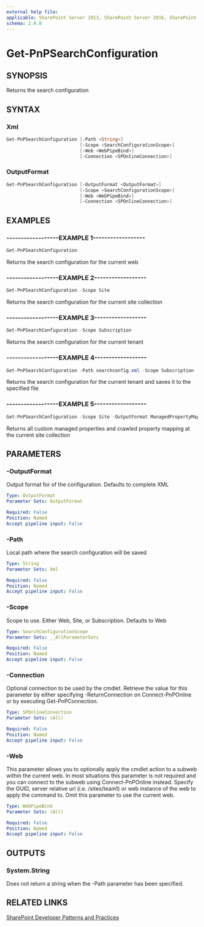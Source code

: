 ```yaml
---
external help file:
applicable: SharePoint Server 2013, SharePoint Server 2016, SharePoint Server 2019, SharePoint Online
schema: 2.0.0
---
```

# Get-PnPSearchConfiguration

## SYNOPSIS
Returns the search configuration

## SYNTAX 

### Xml
```powershell
Get-PnPSearchConfiguration [-Path <String>]
                           [-Scope <SearchConfigurationScope>]
                           [-Web <WebPipeBind>]
                           [-Connection <SPOnlineConnection>]
```

### OutputFormat
```powershell
Get-PnPSearchConfiguration [-OutputFormat <OutputFormat>]
                           [-Scope <SearchConfigurationScope>]
                           [-Web <WebPipeBind>]
                           [-Connection <SPOnlineConnection>]
```

## EXAMPLES

### ------------------EXAMPLE 1------------------
```powershell
Get-PnPSearchConfiguration
```

Returns the search configuration for the current web

### ------------------EXAMPLE 2------------------
```powershell
Get-PnPSearchConfiguration -Scope Site
```

Returns the search configuration for the current site collection

### ------------------EXAMPLE 3------------------
```powershell
Get-PnPSearchConfiguration -Scope Subscription
```

Returns the search configuration for the current tenant

### ------------------EXAMPLE 4------------------
```powershell
Get-PnPSearchConfiguration -Path searchconfig.xml -Scope Subscription
```

Returns the search configuration for the current tenant and saves it to the specified file

### ------------------EXAMPLE 5------------------
```powershell
Get-PnPSearchConfiguration -Scope Site -OutputFormat ManagedPropertyMappings
```

Returns all custom managed properties and crawled property mapping at the current site collection

## PARAMETERS

### -OutputFormat
Output format for of the configuration. Defaults to complete XML

```yaml
Type: OutputFormat
Parameter Sets: OutputFormat

Required: False
Position: Named
Accept pipeline input: False
```

### -Path
Local path where the search configuration will be saved

```yaml
Type: String
Parameter Sets: Xml

Required: False
Position: Named
Accept pipeline input: False
```

### -Scope
Scope to use. Either Web, Site, or Subscription. Defaults to Web

```yaml
Type: SearchConfigurationScope
Parameter Sets: __AllParameterSets

Required: False
Position: Named
Accept pipeline input: False
```

### -Connection
Optional connection to be used by the cmdlet. Retrieve the value for this parameter by either specifying -ReturnConnection on Connect-PnPOnline or by executing Get-PnPConnection.

```yaml
Type: SPOnlineConnection
Parameter Sets: (All)

Required: False
Position: Named
Accept pipeline input: False
```

### -Web
This parameter allows you to optionally apply the cmdlet action to a subweb within the current web. In most situations this parameter is not required and you can connect to the subweb using Connect-PnPOnline instead. Specify the GUID, server relative url (i.e. /sites/team1) or web instance of the web to apply the command to. Omit this parameter to use the current web.

```yaml
Type: WebPipeBind
Parameter Sets: (All)

Required: False
Position: Named
Accept pipeline input: False
```

## OUTPUTS

### System.String

Does not return a string when the -Path parameter has been specified.

## RELATED LINKS

[SharePoint Developer Patterns and Practices](https://aka.ms/sppnp)